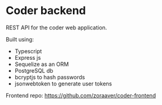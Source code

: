 # Coder backend

REST API for the coder web application.

Built using:

* Typescript
* Express js
* Sequelize as an ORM
* PostgreSQL db
* bcryptjs to hash passwords
* jsonwebtoken to generate user tokens

Frontend repo: https://github.com/zoraaver/coder-frontend
